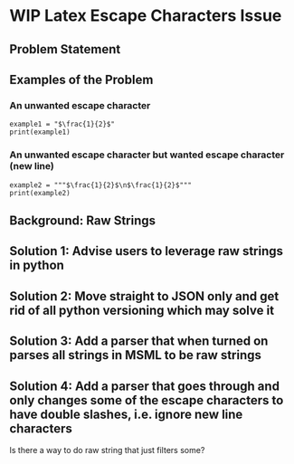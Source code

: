 # WIP Latex Escape Characters Issue

## Problem Statement

## Examples of the Problem

### An unwanted escape character

    example1 = "$\frac{1}{2}$"
    print(example1)

### An unwanted escape character but wanted escape character (new line)

    example2 = """$\frac{1}{2}$\n$\frac{1}{2}$"""
    print(example2)

## Background: Raw Strings

## Solution 1: Advise users to leverage raw strings in python

## Solution 2: Move straight to JSON only and get rid of all python versioning which may solve it

## Solution 3: Add a parser that when turned on parses all strings in MSML to be raw strings

## Solution 4: Add a parser that goes through and only changes some of the escape characters to have double slashes, i.e. ignore new line characters


Is there a way to do raw string that just filters some?